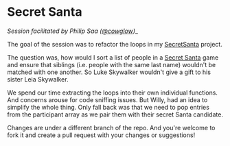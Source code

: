 # Secret Santa
_Session facilitated by Philip Saa ([@cowglow](https://twitter.com/cowglow))__

The goal of the session was to refactor the loops in my [SecretSanta](http://github.com/cowglow/SecretSanta) project.

The question was, how would I sort a list of people in a [Secret Santa](https://en.wikipedia.org/wiki/Secret_Santa) game and ensure that siblings (i.e. people with the same last name) wouldn't be matched with one another. So Luke Skywalker wouldn't give a gift to his sister Leia Skywalker.

We spend our time extracting the loops into their own individual functions. And concerns arouse for code sniffing issues. But Willy, had an idea to simplify the whole thing. Only fall back was that we need to pop entries from the participant array as we pair them with their secret Santa candidate.

Changes are under a different branch of the repo. And you're welcome to fork it and create a pull request with your changes or suggestions!
